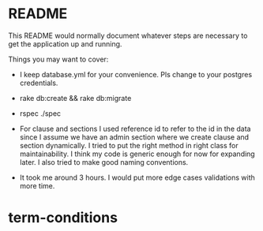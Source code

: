 # README

This README would normally document whatever steps are necessary to get the
application up and running.

Things you may want to cover:
* I keep database.yml for your convenience. Pls change to your postgres credentials.

* rake db:create && rake db:migrate

* rspec ./spec

* For clause and sections I used reference id to refer to the id in the data since I assume we have an admin section where we create clause and section dynamically. I tried to put the right method in right class for maintainability. I think my code is generic enough for now for expanding later. I also tried to make good naming conventions.

* It took me around 3 hours. I would put more edge cases validations with more time.
# term-conditions
